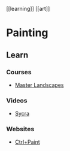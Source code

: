 [[learning]] [[art]]

# Painting

## Learn

### Courses
- [Master Landscapes](https://justindonaldson.mykajabi.com/LandscapeCourse)

### Videos
- [Sycra](https://www.youtube.com/channel/UC5dyu9y0EV0cSvGtbBtHw_w/videos)

### Websites
- [Ctrl+Paint](https://www.ctrlpaint.com/)